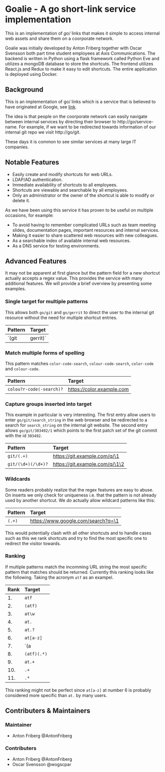 # Goalie - A go short-link service implementation

This is an implementation of _go/_ links that makes it simple to access
internal web assets and share them on a coorporate network.

Goalie was initially developed by Anton Friberg together with Oscar Svensson
both part time student employees at Axis Communications. The backend is written
in Python using a flask framework called Python Eve and utilizes a mongoDB
database to store the shortcuts. The frontend utilizes React.js and Redux to
make it easy to edit shortcuts. The entire application is deployed using Docker.

## Background

This is an implementation of go/ links which is a service that is believed to
have originated at Google, see [link].

The idea is that people on the coorporate network can easily navigate between
internal services by directing their browser to http://go/service-name. For
example, if we want to be redirected towards information of our internal git
repo we visit http://go/git.

These days it is common to see similar services at many large IT companies.

[link]: (http://blog.goatcodes.com/2018/04/18/go-origin)

## Notable Features

- Easily create and modify shortcuts for web URLs.
- LDAP/AD authentication.
- Immediate availability of shortcuts to all employees.
- Shortcuts are viewable and searchable by all employees.
- Only an administrator or the owner of the shortcut is able to modify or
  delete it.

As we have been using this service it has proven to be useful on multiple
occasions, for example:

- To avoid having to remember complicated URLs such as team meeting slides,
  documentation pages, important resources and internal services.
- Making it easier to share scattered web resources with new colleagues.
- As a searchable index of available internal web resources.
- As a DNS service for testing environments.

## Advanced Features
It may not be apparent at first glance but the pattern field for a new shortcut
actually accepts a regex value. This provides the service with many additional
features. We will provide a brief overview by presenting some examples.

### Single target for multiple patterns
This allows both `go/git` and `go/gerrit` to direct the user to the internal
git resource without the need for multiple shortcut entries.

| Pattern | Target                            |
|:--------|:----------------------------------|
| `(git   | gerrit)`| https://git.example.com |

### Match multiple forms of spelling
This pattern matches `color-code-search`, `colour-code-search`, `color-code`
and `colour-code`.

| Pattern                  | Target                    |
|:-------------------------|:--------------------------|
| `colou?r-code(-search)?` | https://color.example.com |

### Capture groups inserted into target
This example in particular is very interesting. The first entry allow users to
enter `go/git/search_string` in the web browser and be redirected to a search
for `search_string` on the internal git website. The second entry allows
`go/git/303492/1` which points to the first patch set of the git commit with
the id `303492`.

| Pattern            | Target                         |
|:-------------------|:-------------------------------|
| `git/(.+)`         | https://git.example.com/q/\1   |
| `git/(\d+)(/\d+)?` | https://git.example.com/q/\1\2 |

### Wildcards
Some readers probably realize that the regex features are easy to abuse. On
inserts we only check for uniqueness i.e. that the pattern is not already used
by another shortcut. We *do* actually allow wildcard patterns like this:

| Pattern | Target                             |
|:--------|:-----------------------------------|
| `(.+)`  | https://www.google.com/search?q=\1 |

This would potentially clash with all other shortcuts and to handle cases such
as this we rank shortcuts and try to find the most specific one to redirect
the visitor towards.

### Ranking
If multiple patterns match the incomming URL string the most specific pattern
that matches should be returned. Currently this ranking looks like the
following. Taking the acronym `atf` as an exampel.

| Rank | Target                     |
|:-----|:---------------------------|
| 1.   | `atf`                      |
| 2.   | `(atf)`                    |
| 3.   | `at\w`                     |
| 4.   | `at.`                      |
| 5.   | `at.?`                     |
| 6.   | `at[a-z]`                  |
| 7.   | `(a|atf|a-test-framework)` |
| 8.   | `(atf)(.*)`                |
| 9.   | `at.+`                     |
| 10.  | `.+`                       |
| 11.  | `.*`                       |

This ranking might not be perfect since `at[a-z]` at number 6 is probably considered more specific than `at.` by many users.

## Contributers & Maintainers

### Maintainer

- Anton Friberg @AntonFriberg

### Contributers

- Anton Friberg @AntonFriberg
- Oscar Svensson @wogscpar

